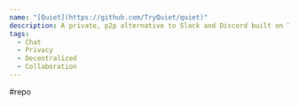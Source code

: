 ```yaml
---
name: "[Quiet](https://github.com/TryQuiet/quiet)"
description: A private, p2p alternative to Slack and Discord built on Tor & IPFS
tags:
  - Chat
  - Privacy
  - Decentralized
  - Collaboration
---
```

#repo